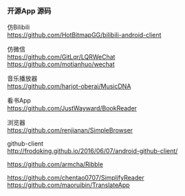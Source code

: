### 开源App 源码

仿Bilibili  
https://github.com/HotBitmapGG/bilibili-android-client  

仿微信  
https://github.com/GitLqr/LQRWeChat  
https://github.com/motianhuo/wechat   


音乐播放器  
https://github.com/harjot-oberai/MusicDNA    

 看书App  
https://github.com/JustWayward/BookReader  

浏览器  
https://github.com/renjianan/SimpleBrowser  

github-client  
http://frodoking.github.io/2016/06/07/android-github-client/  

https://github.com/armcha/Ribble 

https://github.com/chentao0707/SimplifyReader
https://github.com/maoruibin/TranslateApp  


